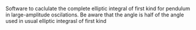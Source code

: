 Software to caclulate the complete elliptic integral of first kind for pendulum in large-amplitude oscilations. Be aware that the angle is half of the angle used in usual elliptic integrasl of first kind 
